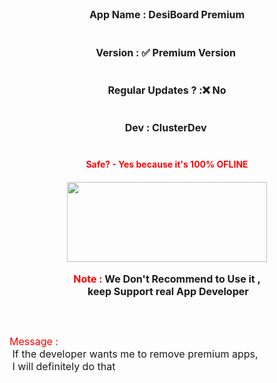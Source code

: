 <div style="text-align: center;"><b><span style="font-size: medium;">App Name : DesiBoard Premium</span></b></div><div style="text-align: center;"><b><span style="font-size: medium;"><br /></span></b></div><div><div style="text-align: center;"><span style="font-size: large; font-weight: 700;"><br /></span></div><div style="text-align: center;"><b><span style="font-size: medium;">Version : </span></b><b><span style="font-size: medium;">✅</span></b><b><span style="font-size: medium;">&nbsp;Premium Version&nbsp;</span></b></div><div style="text-align: center;"><b><span style="font-size: medium;"><br /></span></b></div><div style="text-align: center;"><b><span style="font-size: medium;"><br /></span></b></div><div style="text-align: center;"><b><span style="font-size: medium;">Regular Updates ? :</span></b><b><span style="font-size: medium;">❌</span></b><b><span style="font-size: medium;">&nbsp;No</span></b></div><div style="text-align: center;"><b><span style="font-size: medium;"><br /></span></b></div><div style="text-align: center;"><b><span style="font-size: medium;"><br /></span></b></div><div style="text-align: center;"><b><span style="font-size: medium;">Dev : ClusterDev&nbsp;</span></b></div></div><div style="text-align: center;"><b><span style="font-size: medium;"><br /></span></b></div><div style="text-align: center;"><b><span style="font-size: medium;"><br /></span></b></div><div style="text-align: center;"><b><span style="color: red;">Safe? - Yes because it's 100% OFLINE</span></b></div><div style="text-align: center;"><b><span style="font-size: medium;"><br /></span></b></div><div style="text-align: center;"><b><div class="separator" style="clear: both; text-align: center;"><a href="https://play.google.com/store/apps/details?id=com.bangla.keyboard.for.android&amp;hl=en_US&amp;gl=US" rel="nofollow" style="margin-left: 1em; margin-right: 1em;" target="_blank"><img border="0" data-original-height="368" data-original-width="920" height="128" src="https://blogger.googleusercontent.com/img/b/R29vZ2xl/AVvXsEgNKE2fxveL2hErged3xcwMj_BIG1wJOo1z2RN8Tks1tfxmTrXWrXJcKkSdv4yhOhaQkfQZlN62kXeGa5qIy1KyUXsj50Pafc2lS7qRQzCSTddRRf1whqTCo-TDZcJG4pSFeaiukJH7MKEC-kaW-rF32LT8zYlyzXO0llKClPO0rD9_XotXtowiqSpRbw/s320/google%20playstore.png" width="320" /></a></div><br /><span style="font-size: medium;"><span style="color: red;">Note :</span> We Don't R</span></b><span style="text-align: left;"><span style="font-size: medium;"><b>ecommend to Use it ,</b></span></span></div><div style="text-align: center;"><span style="text-align: left;"><span style="font-size: medium;"><b>&nbsp;keep Support real App D</b></span></span><span style="text-align: left;"><span style="font-size: medium;"><b>eveloper</b></span></span></div><div style="text-align: center;"><span style="text-align: left;"><span style="font-size: medium;"><b><br /></b></span></span></div><div style="text-align: center;"><span style="text-align: left;"><span style="font-size: medium;"><b><br /></b></span></span></div><div style="text-align: center;"><span style="text-align: left;"><span style="font-size: medium;"><b><br /></b></span></span></div><div style="text-align: left;"><span style="color: red; font-size: medium;">Message :</span></div><div style="text-align: left;"><span style="font-size: medium;">&nbsp;If the developer wants me to remove premium apps,</span></div><div style="text-align: left;"><span style="font-size: medium;">&nbsp;I will definitely do that</span></div><div style="text-align: center;"><span style="text-align: left;"><span style="font-size: medium;"><b><br /></b></span></span></div><div style="text-align: center;"><b><span style="font-size: medium;"><br /></span></b></div><div style="text-align: center;"><b><span style="font-size: medium;"><br /></span></b></div><div style="text-align: center;"><b><br /></b></div>
